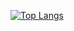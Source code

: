 [![Top Langs](https://github-readme-stats.vercel.app/api/top-langs/?username=YukiTennis0905&layout=compact
)](https://github.com/anuraghazra/github-readme-stats)

